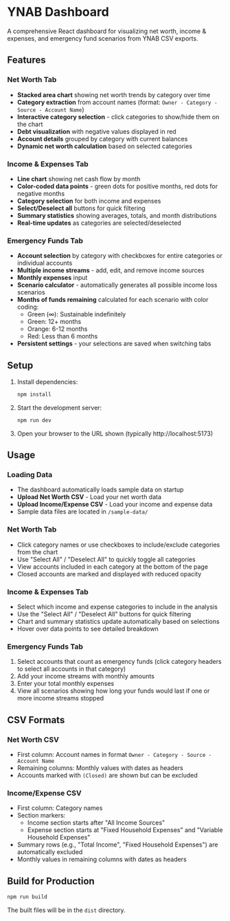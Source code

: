 # YNAB Dashboard

A comprehensive React dashboard for visualizing net worth, income & expenses, and emergency fund scenarios from YNAB CSV exports.

## Features

### Net Worth Tab
- **Stacked area chart** showing net worth trends by category over time
- **Category extraction** from account names (format: `Owner - Category - Source - Account Name`)
- **Interactive category selection** - click categories to show/hide them on the chart
- **Debt visualization** with negative values displayed in red
- **Account details** grouped by category with current balances
- **Dynamic net worth calculation** based on selected categories

### Income & Expenses Tab
- **Line chart** showing net cash flow by month
- **Color-coded data points** - green dots for positive months, red dots for negative months
- **Category selection** for both income and expenses
- **Select/Deselect all** buttons for quick filtering
- **Summary statistics** showing averages, totals, and month distributions
- **Real-time updates** as categories are selected/deselected

### Emergency Funds Tab
- **Account selection** by category with checkboxes for entire categories or individual accounts
- **Multiple income streams** - add, edit, and remove income sources
- **Monthly expenses** input
- **Scenario calculator** - automatically generates all possible income loss scenarios
- **Months of funds remaining** calculated for each scenario with color coding:
  - Green (∞): Sustainable indefinitely
  - Green: 12+ months
  - Orange: 6-12 months
  - Red: Less than 6 months
- **Persistent settings** - your selections are saved when switching tabs

## Setup

1. Install dependencies:
   ```bash
   npm install
   ```

2. Start the development server:
   ```bash
   npm run dev
   ```

3. Open your browser to the URL shown (typically http://localhost:5173)

## Usage

### Loading Data
- The dashboard automatically loads sample data on startup
- **Upload Net Worth CSV** - Load your net worth data
- **Upload Income/Expense CSV** - Load your income and expense data
- Sample data files are located in `/sample-data/`

### Net Worth Tab
- Click category names or use checkboxes to include/exclude categories from the chart
- Use "Select All" / "Deselect All" to quickly toggle all categories
- View accounts included in each category at the bottom of the page
- Closed accounts are marked and displayed with reduced opacity

### Income & Expenses Tab
- Select which income and expense categories to include in the analysis
- Use the "Select All" / "Deselect All" buttons for quick filtering
- Chart and summary statistics update automatically based on selections
- Hover over data points to see detailed breakdown

### Emergency Funds Tab
1. Select accounts that count as emergency funds (click category headers to select all accounts in that category)
2. Add your income streams with monthly amounts
3. Enter your total monthly expenses
4. View all scenarios showing how long your funds would last if one or more income streams stopped

## CSV Formats

### Net Worth CSV
- First column: Account names in format `Owner - Category - Source - Account Name`
- Remaining columns: Monthly values with dates as headers
- Accounts marked with `(Closed)` are shown but can be excluded

### Income/Expense CSV
- First column: Category names
- Section markers:
  - Income section starts after "All Income Sources"
  - Expense section starts at "Fixed Household Expenses" and "Variable Household Expenses"
- Summary rows (e.g., "Total Income", "Fixed Household Expenses") are automatically excluded
- Monthly values in remaining columns with dates as headers

## Build for Production

```bash
npm run build
```

The built files will be in the `dist` directory.